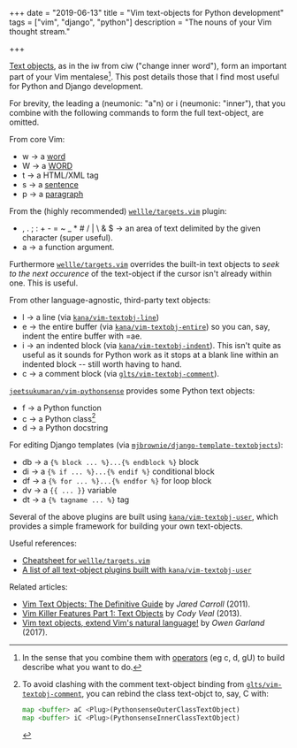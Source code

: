 +++
date = "2019-06-13"
title = "Vim text-objects for Python development"
tags = ["vim", "django", "python"]
description = "The nouns of your Vim thought stream."

+++

[Text objects](http://vimdoc.sourceforge.net/htmldoc/motion.html#text-objects), as in the <span class="keys">iw</span> from <span class="keys">ciw</span> 
("change inner word"), form an important part of your Vim mentalese[^verbs]. This post details those that I find most useful for Python and Django
development.

[^verbs]: In the sense that you combine them with [operators](http://vimdoc.sourceforge.net/htmldoc/motion.html#operator)
    (eg <span class="keys">c</span>, <span class="keys">d</span>, <span class="keys">gU</span>) to build describe what you want to do.

For brevity, the leading <span class="keys">a</span> (neumonic: "a"n) or <span class="keys">i</span> (neumonic: "inner"), that you combine with the following commands to form the full text-object, are omitted.

From core Vim:

- <span class="keys">w</span> → a [word](http://vimdoc.sourceforge.net/htmldoc/motion.html#word)
- <span class="keys">W</span> → a [WORD](http://vimdoc.sourceforge.net/htmldoc/motion.html#WORD)
- <span class="keys">t</span> → a HTML/XML tag
- <span class="keys">s</span> → a [sentence](http://vimdoc.sourceforge.net/htmldoc/motion.html#sentence)
- <span class="keys">p</span> → a [paragraph](http://vimdoc.sourceforge.net/htmldoc/motion.html#paragraph)

From the (highly recommended)  [`wellle/targets.vim`](https://github.com/wellle/targets.vim) plugin:

- <span class="keys">,</span> <span class="keys">.</span> <span class="keys">;</span> <span class="keys">:</span> <span class="keys">+</span> <span class="keys">-</span> <span class="keys">=</span> <span class="keys">~</span> <span class="keys">_</span> <span class="keys">*</span> <span class="keys">#</span> <span class="keys">/</span> <span class="keys">|</span> 
  <span class="keys">\\</span> <span class="keys">&</span> <span class="keys">$</span> → an area of text delimited by
  the given character (super useful).
- <span class="keys">a</span> → a function argument.

Furthermore [`wellle/targets.vim`](https://github.com/wellle/targets.vim) overrides the built-in text objects to _seek to the next
occurence_ of the text-object if the cursor isn't already within one. This is
useful. 

From other language-agnostic, third-party text objects:

- <span class="keys">l</span> → a line (via [`kana/vim-textobj-line`](https://github.com/kana/vim-textobj-line))
- <span class="keys">e</span> → the entire buffer (via [`kana/vim-textobj-entire`](https://github.com/kana/vim-textobj-entire)) so you can, say, 
  indent the entire buffer with <span class="keys">=ae</span>.
- <span class="keys">i</span> → an indented block (via [`kana/vim-textobj-indent`](https://github.com/kana/vim-textobj-indent)). This 
  isn't quite as useful as it sounds for Python work as it stops at a blank line
  within an indented block -- still worth having to hand.
- <span class="keys">c</span> → a comment block (via [`glts/vim-textobj-comment`](https://github.com/glts/vim-textobj-comment)). 


[`jeetsukumaran/vim-pythonsense`](https://github.com/jeetsukumaran/vim-pythonsense) provides some Python text objects:

- <span class="keys">f</span> → a Python function 
- <span class="keys">c</span> → a Python class[^clash]
- <span class="keys">d</span> → a Python docstring

For editing Django templates (via [`mjbrownie/django-template-textobjects`](https://github.com/mjbrownie/django-template-textobjects)):

- <span class="keys">db</span> → a `{% block ... %}...{% endblock %}` block
- <span class="keys">di</span> → a `{% if ... %}...{% endif %}` conditional block
- <span class="keys">df</span> → a `{% for ... %}...{% endfor %}` for loop block 
- <span class="keys">dv</span> → a `{{ ... }}` variable 
- <span class="keys">dt</span> → a `{% tagname ... %}` tag

Several of the above plugins are built using [`kana/vim-textobj-user`](https://github.com/kana/vim-textobj-user), 
which provides a simple framework for building your own text-objects.

Useful references:

- [Cheatsheet for `wellle/targets.vim`](https://github.com/wellle/targets.vim/blob/master/cheatsheet.md)
- [A list of all text-object plugins built with `kana/vim-textobj-user`](https://github.com/kana/vim-textobj-user/wiki)

Related articles:

- [Vim Text Objects: The Definitive Guide](https://blog.carbonfive.com/2011/10/17/vim-text-objects-the-definitive-guide/)
  by _Jared Carroll_ (2011).
- [Vim Killer Features Part 1: Text Objects](http://codyveal.com/posts/vim-killer-features-part-1-text-objects/)
  by _Cody Veal_ (2013).
- [Vim text objects, extend Vim's natural language!](http://owen.cymru/vim-text-objects-extend-vims-natural-language-2/)
  by _Owen Garland_ (2017).

[^clash]: To avoid clashing with the comment text-object binding from [`glts/vim-textobj-comment`](https://github.com/glts/vim-textobj-comment), you
    can rebind the class text-objct to, say, <span class="keys">C</span> with:
    ```python
    map <buffer> aC <Plug>(PythonsenseOuterClassTextObject)
    map <buffer> iC <Plug>(PythonsenseInnerClassTextObject)
    ```

<!-- Write own one for Python import or arg assign (, and _ delimited)

-->
